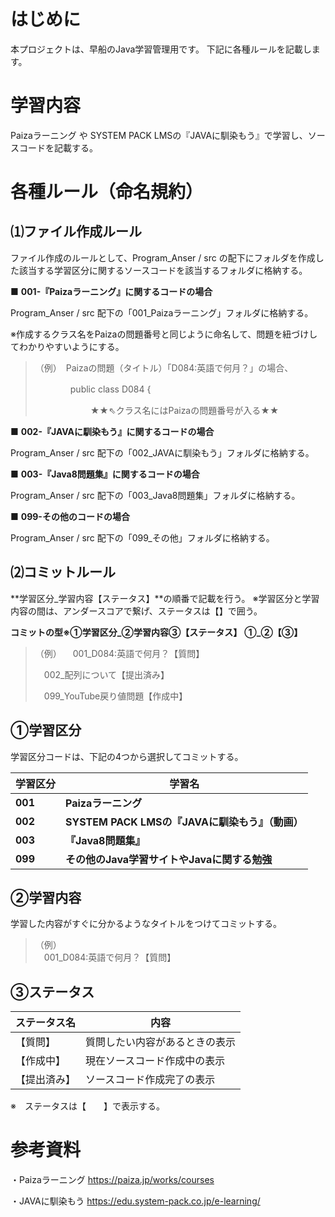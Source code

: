 # はじめに
本プロジェクトは、早船のJava学習管理用です。
下記に各種ルールを記載します。

# 学習内容
Paizaラーニング や SYSTEM PACK LMSの『JAVAに馴染もう』で学習し、ソースコードを記載する。

# 各種ルール（命名規約）
 

## ⑴ファイル作成ルール

ファイル作成のルールとして、Program_Anser / src の配下にフォルダを作成した該当する学習区分に関するソースコードを該当するフォルダに格納する。


■ **001-『Paizaラーニング』に関するコードの場合** 

Program_Anser / src 配下の「001_Paizaラーニング」フォルダに格納する。

※作成するクラス名をPaizaの問題番号と同じように命名して、問題を紐づけしてわかりやすいようにする。

> （例）　Paizaの問題（タイトル）「D084:英語で何月？」の場合、
>    	
> 　　　　public class D084 {
> 
> 　　　　　　			★★⇖クラス名にはPaizaの問題番号が入る★★
> 

■ **002-『JAVAに馴染もう』に関するコードの場合** 

Program_Anser / src 配下の「002_JAVAに馴染もう」フォルダに格納する。

	
■ **003-『Java8問題集』に関するコードの場合**

Program_Anser / src 配下の「003_Java8問題集」フォルダに格納する。

    
■ **099-その他のコードの場合**

Program_Anser / src 配下の「099_その他」フォルダに格納する。

	

## ⑵コミットルール
**学習区分_学習内容【ステータス】**の順番で記載を行う。
※学習区分と学習内容の間は、アンダースコアで繋げ、ステータスは【】で囲う。

**コミットの型※①学習区分_②学習内容③【ステータス】**
**①_②【③】** 
> （例）
> 　001_D084:英語で何月？【質問】
> 
> 　002_配列について【提出済み】
> 
> 　099_YouTube戻り値問題【作成中】

   ## ①学習区分
 学習区分コードは、下記の4つから選択してコミットする。
    
| 学習区分 | 学習名 |
|--|--|
|**001**| **Paizaラーニング** |
|**002**| **SYSTEM PACK LMSの『JAVAに馴染もう』（動画）** |
|**003**| **『Java8問題集』** |
|**099**| **その他のJava学習サイトやJavaに関する勉強**|

 ## ②学習内容
 学習した内容がすぐに分かるようなタイトルをつけてコミットする。
 
	

> （例） 	
> 　001_D084:英語で何月？【質問】

    
 ## ③ステータス
 | ステータス名 |内容|
|---|---|
|【質問】|質問したい内容があるときの表示
|【作成中】|現在ソースコード作成中の表示
|【提出済み】|ソースコード作成完了の表示

※　ステータスは【　　】で表示する。
    
# 参考資料

・Paizaラーニング
	https://paiza.jp/works/courses
	
・JAVAに馴染もう
	https://edu.system-pack.co.jp/e-learning/
